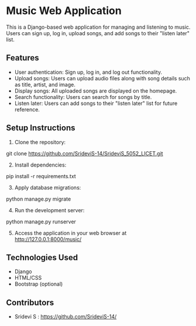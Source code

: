 # Music Web Application

This is a Django-based web application for managing and listening to music. Users can sign up, log in, upload songs, and add songs to their "listen later" list.

## Features

- User authentication: Sign up, log in, and log out functionality.
- Upload songs: Users can upload audio files along with song details such as title, artist, and image.
- Display songs: All uploaded songs are displayed on the homepage.
- Search functionality: Users can search for songs by title.
- Listen later: Users can add songs to their "listen later" list for future reference.

## Setup Instructions

1. Clone the repository:

git clone https://github.com/SrideviS-14/SrideviS_5052_LICET.git


2. Install dependencies:

pip install -r requirements.txt


3. Apply database migrations:

python manage.py migrate


4. Run the development server:

python manage.py runserver


5. Access the application in your web browser at http://127.0.0.1:8000/music/

## Technologies Used

- Django
- HTML/CSS
- Bootstrap (optional)

## Contributors

- Sridevi S : https://github.com/SrideviS-14/

